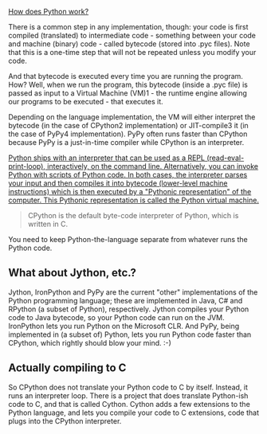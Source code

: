 [How does Python work?](https://towardsdatascience.com/how-does-python-work-6f21fd197888)

There is a common step in any implementation, though: your code is first compiled (translated) to intermediate code - something between your code and machine (binary) code - called bytecode (stored into .pyc files). Note that this is a one-time step that will not be repeated unless you modify your code.

And that bytecode is executed every time you are running the program. How? Well, when we run the program, this bytecode (inside a .pyc file) is passed as input to a Virtual Machine (VM)1 - the runtime engine allowing our programs to be executed - that executes it.

Depending on the language implementation, the VM will either interpret the bytecode (in the case of CPython2 implementation) or JIT-compile3 it (in the case of PyPy4 implementation). PyPy often runs faster than CPython because PyPy is a just-in-time compiler while CPython is an interpreter.

[Python ships with an interpreter that can be used as a REPL (read-eval-print-loop), interactively, on the command line. Alternatively, you can invoke Python with scripts of Python code. In both cases, the interpreter parses your input and then compiles it into bytecode (lower-level machine instructions) which is then executed by a "Pythonic representation" of the computer. This Pythonic representation is called the Python virtual machine.](https://stackabuse.com/differences-between-pyc-pyd-and-pyo-python-files/)

> CPython is the default byte-code interpreter of Python, which is written in C.

You need to keep Python-the-language separate from whatever runs the Python code.

## What about Jython, etc.?

Jython, IronPython and PyPy are the current "other" implementations of the Python programming language; these are implemented in Java, C# and RPython (a subset of Python), respectively. Jython compiles your Python code to Java bytecode, so your Python code can run on the JVM. IronPython lets you run Python on the Microsoft CLR. And PyPy, being implemented in (a subset of) Python, lets you run Python code faster than CPython, which rightly should blow your mind. :-)

## Actually compiling to C

So CPython does not translate your Python code to C by itself. Instead, it runs an interpreter loop. There is a project that does translate Python-ish code to C, and that is called Cython. Cython adds a few extensions to the Python language, and lets you compile your code to C extensions, code that plugs into the CPython interpreter.
